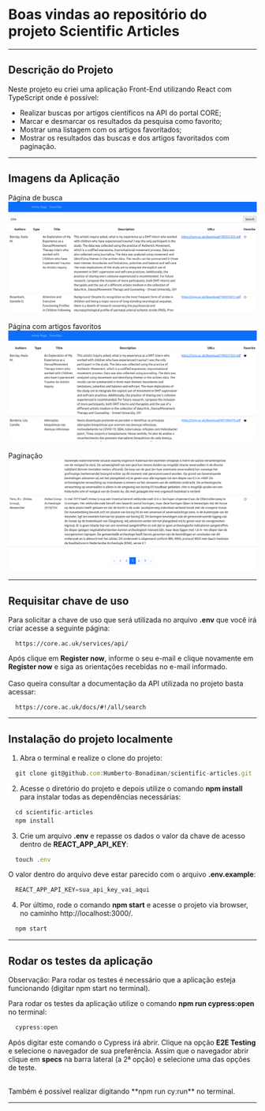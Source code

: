 # Boas vindas ao repositório do projeto Scientific Articles

---

## Descrição do Projeto

Neste projeto eu criei uma aplicação Front-End utilizando React com TypeScript onde é possível:
- Realizar buscas por artigos científicos na API do portal CORE;
- Marcar e desmarcar os resultados da pesquisa como favorito;
- Mostrar uma listagem com os artigos favoritados;
- Mostrar os resultados das buscas e dos artigos favoritados com paginação.

---

## Imagens da Aplicação

Página de busca
<br/>
![Pagina_Buscas](src/images/Search_Page.png)
<br/>
<br/>
Página com artigos favoritos
<br/>
![Pagina_Favoritos](src/images/Favorites_Page.png)
<br/>
<br/>
Paginação
<br/>
![Paginacao](src/images/Pagination.png)
<br/>

---

## Requisitar chave de uso

Para solicitar a chave de uso que será utilizada no arquivo **.env** que você irá criar acesse a seguinte página:
```
  https://core.ac.uk/services/api/
```
Após clique em **Register now**, informe o seu e-mail e clique novamente em **Register now** e siga as orientações recebidas no e-mail informado.
<br/>
<br/>
Caso queira consultar a documentação da API utilizada no projeto basta acessar:
```
  https://core.ac.uk/docs/#!/all/search
```

---

## Instalação do projeto localmente

1. Abra o terminal e realize o clone do projeto:
```javascript
  git clone git@github.com:Humberto-Bonadiman/scientific-articles.git
```

2. Acesse o diretório do projeto e depois utilize o comando **npm install** para instalar todas as dependências necessárias:
```javascript
  cd scientific-articles
  npm install
```

3. Crie um arquivo **.env** e repasse os dados o valor da chave de acesso dentro de **REACT_APP_API_KEY**:
```javascript
  touch .env
```
O valor dentro do arquivo deve estar parecido com o arquivo **.env.example**:
```javascript
  REACT_APP_API_KEY=sua_api_key_vai_aqui
```

4. Por último, rode o comando **npm start** e acesse o projeto via browser, no caminho http://localhost:3000/.
```javascript
  npm start
```

---

## Rodar os testes da aplicação

Observação: Para rodar os testes é necessário que a aplicação esteja funcionando (digitar npm start no terminal).

Para rodar os testes da aplicação utilize o comando **npm run cypress:open** no terminal:
```javascript
  cypress:open
```
Após digitar este comando o Cypress irá abrir. Clique na opção **E2E Testing** e selecione o navegador de sua preferência. Assim que o navegador abrir clique em **specs** na barra lateral (a 2ª opção) e selecione uma das opções de teste.

<br/>
Também é possível realizar digitando **npm run cy:run** no terminal.

---
